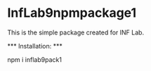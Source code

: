 # InfLab9npmpackage1
 This is the simple package created for INF Lab.
 
 *** Installation: ***

npm i inflab9pack1
 
